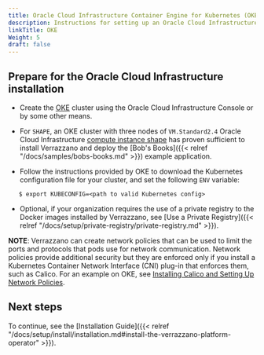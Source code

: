```yaml
---
title: Oracle Cloud Infrastructure Container Engine for Kubernetes (OKE)
description: Instructions for setting up an Oracle Cloud Infrastructure Container Engine for Kubernetes (OKE) cluster for Verrazzano
linkTitle: OKE
Weight: 5
draft: false
---
```


## Prepare for the Oracle Cloud Infrastructure installation

* Create the [OKE](https://docs.cloud.oracle.com/en-us/iaas/Content/ContEng/Concepts/contengoverview.htm) cluster using the Oracle Cloud Infrastructure Console or by some other means.  

* For `SHAPE`, an OKE cluster with three nodes of `VM.Standard2.4` Oracle Cloud Infrastructure [compute instance shape](https://www.oracle.com/cloud/compute/virtual-machines.html) has proven sufficient to install Verrazzano and deploy the [Bob's Books]({{< relref "/docs/samples/bobs-books.md" >}}) example application.

* Follow the instructions provided by OKE to download the Kubernetes configuration file for your cluster, and set the following `ENV` variable:

```
   $ export KUBECONFIG=<path to valid Kubernetes config>
```

* Optional, if your organization requires the use of a private registry to the Docker images installed by Verrazzano, see [Use a Private Registry]({{< relref "/docs/setup/private-registry/private-registry.md" >}}).

**NOTE**: Verrazzano can create network policies that can be used to limit the ports and protocols that pods use for network communication. Network policies provide additional security but they are enforced only if you install a Kubernetes Container Network Interface (CNI) plug-in that enforces them, such as Calico. For an example on OKE, see [Installing Calico and Setting Up Network Policies](https://docs.oracle.com/en-us/iaas/Content/ContEng/Tasks/contengsettingupcalico.htm).

## Next steps

To continue, see the [Installation Guide]({{< relref "/docs/setup/install/installation.md#install-the-verrazzano-platform-operator" >}}).
